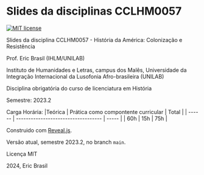 # Slides da disciplinas CCLHM0057

[![MIT license](https://img.shields.io/badge/license-MIT-blue.svg)](https://opensource.org/licenses/MIT)

Slides da disciplina CCLHM0057 - História da América: Colonização e Resistência

Prof. Eric Brasil (IHLM/UNILAB)

Instituto de Humanidades e Letras, campus dos Malês, Universidade da Integração Internacional da Lusofonia Afro-brasileira (UNILAB)

Disciplina obrigatória do curso de licenciatura em História

Semestre: 2023.2

Carga Horária:
|Teórica | Prática como compontente curricular | Total |
| ------ | ----------------------------------- | ----- |
| 60h |	15h | 75h |

Construido com [Reveal.js](https://github.com/hakimel/reveal.js).

Versão atual, semestre 2023.2, no branch `main`.

Licença MIT

2024, Eric Brasil
